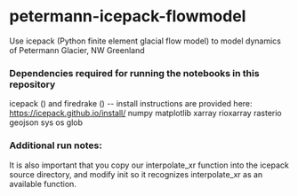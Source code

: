# petermann-icepack-flowmodel
Use icepack (Python finite element glacial flow model) to model dynamics of Petermann Glacier, NW Greenland



### Dependencies required for running the notebooks in this repository
icepack () and firedrake () -- install instructions are provided here: https://icepack.github.io/install/
numpy
matplotlib
xarray
rioxarray
rasterio
geojson
sys
os
glob



### Additional run notes:
It is also important that you copy our interpolate_xr function into the icepack source directory, and modify init so it recognizes interpolate_xr as an available function.

